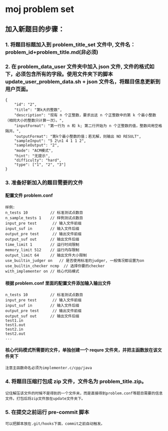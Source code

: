 # moj problem set

## 加入新题目的步骤：

### 1. 将题目标题加入到 problem_title_set 文件中, 文件名：problem_id+problem_title.md(非必须)

### 2. 在 problem_data_user 文件夹中加入 json 文件, 文件的格式如下，必须包含所有的字段。使用文件夹下的脚本 update_user_problem_data.sh + json 文件名，将题目信息更新到用户页面。

    {
        "id": "2",
        "title": "第k大的整数",
        "description": "现有 n 个正整数，要求出这 n 个正整数中的第 k 个最小整数（相同大小的整数只计算一次）。",
        "inputFormat": "第一行为 n 和 k; 第二行开始为 n 个正整数的值，整数间用空格隔开。",
        "outputFormat": "第k个最小整数的值；若无解，则输出 NO RESULT",
        "sampleInput": "5 2\n1 4 1 1 2",
        "sampleOutput": "2",
        "mode": "ACM模式",
        "hint": "无提示",
        "difficulty": "hard",
        "type": ["1", "2", "3"]
    }

### 3. 准备好新加入的题目需要的文件

#### 配置文件 problem.conf

    样例:
    n_tests 10          // 标准测试点数目
    n_sample_tests 1    // 样例测试点数目
    input_pre test       // 输入文件前缀
    input_suf in        // 输入文件后缀
    output_pre test      // 输出文件前缀
    output_suf out      // 输出文件后缀
    time_limit 1        // 运行时间限制
    memory_limit 512    // 运行内存限制
    output_limit 64     // 输出文件大小限制
    use_builtin_judger on   // 是否使用标准的judger, 一般情况都设置为on
    use_builtin_checker ncmp  // 选择你要的checker
    with_implementer on // 核心代码模式

#### 根据 problem.conf 里面的配置文件添加输入输出文件

    n_tests 10          // 标准测试点数目
    input_pre test       // 输入文件前缀
    input_suf in        // 输入文件后缀
    output_pre test      // 输出文件前缀
    output_suf out      // 输出文件后缀
    test1.in
    test1.out
    test2.in
    test2.out
    ...

#### 核心代码模式所需要的文件，单独创建一个 requre 文件夹，并把主函数放在该文件夹下

    注意主函数命名必须为implementer.c/cpp/java

### 4. 将题目压缩打包成 zip 文件，文件名为 problem_title.zip。

    记住解压该文件的时候不是得到的一个文件夹，而是直接得到problem.conf等题目需要的信息文件。打包后将zip文件放在update文件夹下。

### 5. 在提交之前运行 pre-commit 脚本

    可以把脚本放在.git/hooks下面，commit之前自动触发。
